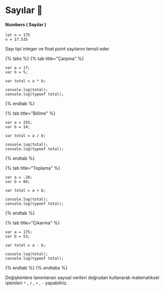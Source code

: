 # Sayılar 🥚

#### Numbers \( Sayılar \)

```text
let n = 175
n = 17.535
```

Sayı tipi integer ve float point sayılarını temsil eder.

{% tabs %}
{% tab title="Çarpma" %}
```text
var a = 17;
var b = 5;

var total = a * b;

console.log(total);
console.log(typeof total);
```
{% endtab %}

{% tab title="Bölme" %}
```text
var a = 255;
var b = 14;

var total = a / b;

console.log(total);
console.log(typeof total);
```
{% endtab %}

{% tab title="Toplama" %}
```text
var a = -28;
var b = 84;

var total = a + b;

console.log(total);
console.log(typeof total);
```
{% endtab %}

{% tab title="Çıkarma" %}
```text
var a = 175;
var b = 53;

var total = a - b;

console.log(total);
console.log(typeof total);
```
{% endtab %}
{% endtabs %}

Değişkenlere tanımlanan sayısal verileri doğrudan kullanarak matematiksel işlemleri `*`  , `/`  , `+`  , `-`  yapabiliriz.




